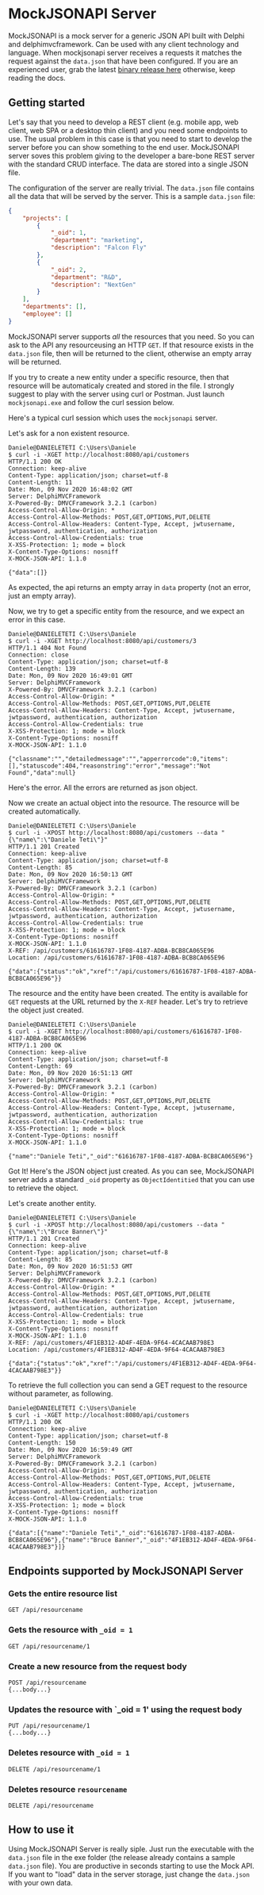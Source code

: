 # MockJSONAPI Server
MockJSONAPI is a mock server for a generic JSON API built with Delphi and delphimvcframework. Can be used with any client technology and language. When mockjsonapi server receives a requests it matches the request against the `data.json` that have been configured.
If you are an experienced user, grab the latest [binary release here](https://github.com/danieleteti/mockjsonapi/releases/latest) otherwise, keep reading the docs.

## Getting started
Let's say that you need to develop a REST client (e.g. mobile app, web client, web SPA or a desktop thin client) and you need some endpoints to use. The usual problem in this case is that you need to start to develop the server before you can show something to the end user. MockJSONAPI server soves this problem giving to the developer a bare-bone REST server with the standard CRUD interface. The data are stored into a single JSON file.

The configuration of the server are really trivial. The `data.json` file contains all the data that will be served by the server. This is a sample `data.json` file:

```json
{
	"projects": [
		{
			"_oid": 1,
			"department": "marketing",
			"description": "Falcon Fly"
		},
		{			
			"_oid": 2,
			"department": "R&D",
			"description": "NextGen"
		}
	],
	"departments": [],
	"employee": []
}

```

MockJSONAPI server supports *all* the resources that you need. So you can ask to the API any resourceusing an HTTP `GET`. If that resource exists in the `data.json` file, then will be returned to the client, otherwise an empty array will be returned.

If you try to create a new entity under a specific resource, then that resource will be automaticaly created and stored in the file.
I strongly suggest to play with the server using curl or Postman. Just launch `mockjsonapi.exe` and follow the curl session below.

Here's a typical curl session which uses the `mockjsonapi` server.


Let's ask for a non existent resource.
```
Daniele@DANIELETETI C:\Users\Daniele
$ curl -i -XGET http://localhost:8080/api/customers
HTTP/1.1 200 OK
Connection: keep-alive
Content-Type: application/json; charset=utf-8
Content-Length: 11
Date: Mon, 09 Nov 2020 16:48:02 GMT
Server: DelphiMVCFramework
X-Powered-By: DMVCFramework 3.2.1 (carbon)
Access-Control-Allow-Origin: *
Access-Control-Allow-Methods: POST,GET,OPTIONS,PUT,DELETE
Access-Control-Allow-Headers: Content-Type, Accept, jwtusername, jwtpassword, authentication, authorization
Access-Control-Allow-Credentials: true
X-XSS-Protection: 1; mode = block
X-Content-Type-Options: nosniff
X-MOCK-JSON-API: 1.1.0

{"data":[]}
```
As expected, the api returns an empty array in `data` property (not an error, just an empty array).

Now, we try to get a specific entity from the resource, and we expect an error in this case.
```
Daniele@DANIELETETI C:\Users\Daniele
$ curl -i -XGET http://localhost:8080/api/customers/3
HTTP/1.1 404 Not Found
Connection: close
Content-Type: application/json; charset=utf-8
Content-Length: 139
Date: Mon, 09 Nov 2020 16:49:01 GMT
Server: DelphiMVCFramework
X-Powered-By: DMVCFramework 3.2.1 (carbon)
Access-Control-Allow-Origin: *
Access-Control-Allow-Methods: POST,GET,OPTIONS,PUT,DELETE
Access-Control-Allow-Headers: Content-Type, Accept, jwtusername, jwtpassword, authentication, authorization
Access-Control-Allow-Credentials: true
X-XSS-Protection: 1; mode = block
X-Content-Type-Options: nosniff
X-MOCK-JSON-API: 1.1.0

{"classname":"","detailedmessage":"","apperrorcode":0,"items":[],"statuscode":404,"reasonstring":"error","message":"Not Found","data":null}
```
Here's the error. All the errors are returned as json object.


Now we create an actual object into the resource. The resource will be created automatically.
```
Daniele@DANIELETETI C:\Users\Daniele
$ curl -i -XPOST http://localhost:8080/api/customers --data "{\"name\":\"Daniele Teti\"}"
HTTP/1.1 201 Created
Connection: keep-alive
Content-Type: application/json; charset=utf-8
Content-Length: 85
Date: Mon, 09 Nov 2020 16:50:13 GMT
Server: DelphiMVCFramework
X-Powered-By: DMVCFramework 3.2.1 (carbon)
Access-Control-Allow-Origin: *
Access-Control-Allow-Methods: POST,GET,OPTIONS,PUT,DELETE
Access-Control-Allow-Headers: Content-Type, Accept, jwtusername, jwtpassword, authentication, authorization
Access-Control-Allow-Credentials: true
X-XSS-Protection: 1; mode = block
X-Content-Type-Options: nosniff
X-MOCK-JSON-API: 1.1.0
X-REF: /api/customers/61616787-1F08-4187-ADBA-BCB8CA065E96
Location: /api/customers/61616787-1F08-4187-ADBA-BCB8CA065E96

{"data":{"status":"ok","xref":"/api/customers/61616787-1F08-4187-ADBA-BCB8CA065E96"}}
```
The resource and the entity have been created. The entity is available for `GET` requests at the URL returned by the `X-REF` header. Let's try to retrieve the object just created.

```
Daniele@DANIELETETI C:\Users\Daniele
$ curl -i -XGET http://localhost:8080/api/customers/61616787-1F08-4187-ADBA-BCB8CA065E96
HTTP/1.1 200 OK
Connection: keep-alive
Content-Type: application/json; charset=utf-8
Content-Length: 69
Date: Mon, 09 Nov 2020 16:51:13 GMT
Server: DelphiMVCFramework
X-Powered-By: DMVCFramework 3.2.1 (carbon)
Access-Control-Allow-Origin: *
Access-Control-Allow-Methods: POST,GET,OPTIONS,PUT,DELETE
Access-Control-Allow-Headers: Content-Type, Accept, jwtusername, jwtpassword, authentication, authorization
Access-Control-Allow-Credentials: true
X-XSS-Protection: 1; mode = block
X-Content-Type-Options: nosniff
X-MOCK-JSON-API: 1.1.0

{"name":"Daniele Teti","_oid":"61616787-1F08-4187-ADBA-BCB8CA065E96"}
```
Got It! Here's the JSON object just created. As you can see, MockJSONAPI server adds a standard `_oid` property as `ObjectIdentitied` that you can use to retrieve the object.

Let's create another entity.
```
Daniele@DANIELETETI C:\Users\Daniele
$ curl -i -XPOST http://localhost:8080/api/customers --data "{\"name\":\"Bruce Banner\"}"
HTTP/1.1 201 Created
Connection: keep-alive
Content-Type: application/json; charset=utf-8
Content-Length: 85
Date: Mon, 09 Nov 2020 16:51:53 GMT
Server: DelphiMVCFramework
X-Powered-By: DMVCFramework 3.2.1 (carbon)
Access-Control-Allow-Origin: *
Access-Control-Allow-Methods: POST,GET,OPTIONS,PUT,DELETE
Access-Control-Allow-Headers: Content-Type, Accept, jwtusername, jwtpassword, authentication, authorization
Access-Control-Allow-Credentials: true
X-XSS-Protection: 1; mode = block
X-Content-Type-Options: nosniff
X-MOCK-JSON-API: 1.1.0
X-REF: /api/customers/4F1EB312-AD4F-4EDA-9F64-4CACAAB798E3
Location: /api/customers/4F1EB312-AD4F-4EDA-9F64-4CACAAB798E3

{"data":{"status":"ok","xref":"/api/customers/4F1EB312-AD4F-4EDA-9F64-4CACAAB798E3"}}
```

To retrieve the full collection you can send a GET request to the resource without parameter, as following.
```
Daniele@DANIELETETI C:\Users\Daniele
$ curl -i -XGET http://localhost:8080/api/customers
HTTP/1.1 200 OK
Connection: keep-alive
Content-Type: application/json; charset=utf-8
Content-Length: 150
Date: Mon, 09 Nov 2020 16:59:49 GMT
Server: DelphiMVCFramework
X-Powered-By: DMVCFramework 3.2.1 (carbon)
Access-Control-Allow-Origin: *
Access-Control-Allow-Methods: POST,GET,OPTIONS,PUT,DELETE
Access-Control-Allow-Headers: Content-Type, Accept, jwtusername, jwtpassword, authentication, authorization
Access-Control-Allow-Credentials: true
X-XSS-Protection: 1; mode = block
X-Content-Type-Options: nosniff
X-MOCK-JSON-API: 1.1.0

{"data":[{"name":"Daniele Teti","_oid":"61616787-1F08-4187-ADBA-BCB8CA065E96"},{"name":"Bruce Banner","_oid":"4F1EB312-AD4F-4EDA-9F64-4CACAAB798E3"}]}
```

## Endpoints supported by MockJSONAPI Server

### Gets the entire resource list
```
GET /api/resourcename
```

### Gets the resource with `_oid = 1`
```
GET /api/resourcename/1
```

### Create a new resource from the request body
```
POST /api/resourcename
{...body...}
```

### Updates the resource with `_oid = 1' using the request body
```
PUT /api/resourcename/1
{...body...}
```

### Deletes resource with `_oid = 1`
```
DELETE /api/resourcename/1
```

### Deletes resource `resourcename`

```
DELETE /api/resourcename
```

## How to use it

Using MockJSONAPI Server is really siple. Just run the executable with the `data.json` file in the exe folder (the release already contains a sample `data.json` file). You are productive in seconds starting to use the Mock API. If you want to "load" data in the server storage, just change the `data.json` with your own data.
